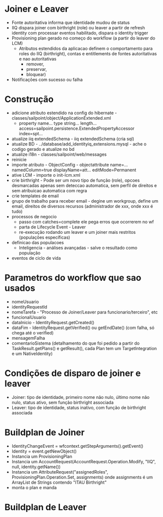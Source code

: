 # Joiner e Leaver
   
   * Fonte autoritativa informa que identidade mudou de status
   * IIQ dispara joiner com birthright (role) ou leaver a partir de refresh identity com processar eventos habilitado, dispara o identity trigger
   * Provisioning plan gerado no começo do workflow (a partir do leaver do LCM)
     * Atributos estendidos da aplicacao definem o comportamento para roles do IIQ (birthright), contas e entitlements de fontes autoritativas e nao autoritativas 
       * remover, 
       * preservar, 
       * bloquear) 
   * Notificações com sucesso ou falha
   
# Construção
   
   * adicione atributo estendido na config do hibernate - classes/sailpoint/object/ApplicationExtended.xml
     * property name... type string... length... access=sailpoint.persistence.ExtendedPropertyAccessor index=spt... 
   * atualize iiq extendedSchema - iiq extendedSchema (cria sql)
   * atualize BD - ../database/add_identityiq_extensions.mysql - ache o codigo gerado e atualize no bd
   * atualize i18n - classes/sailpoint/web/messages
   * reinicie
   * importe atributo - ObjectConfig - objectattribute name=... namedColumn=true displayName=att... editMode=Permanent
   * ative LCM - importe o init-lcm.xml
   * crie birthright - Pode ser um novo tipo de função (role), opcoes desmarcadas apenas sem deteccao automatica, sem perfil de direitos e sem atribuicao automatica com regra
   * crie templates de email
   * grupo de trabalho para receber email - degine um workgroup, define um email, direitos de diversos recursos (administrador de xxx, onde xxx é tudo)
   * processos de negocio
     * passo com catches=complete ele pega erros que ocorrerem no wf
     * parta de Lifecycle Event - Leaver
     * re-execução rodando um leaver e um joiner mais restritos (populações específicas)
   * definicao das populacoes
     * Inteligencia - análises avançadas - salve o resultado como população
   * eventos de ciclo de vida

# Parametros do workflow que sao usados 

   * nomeUsuario
   * identityRequestId
   * nomeTarefa - "Processo de Joiner/Leaver para funcionario/terceiro", etc
   * funcionalUsuario
   * dataInicio - IdentityRequest.getCreated()
   * dataFim - IdentityRequest.getVerified() ou getEndDate() (com falha, só chega até o verified)
   * mensagemFalha
   * comentarioSistema (detalhamento do que foi pedido a partir do TaskResult.getPlans() e getResult(), cada Plan tem um TargetIntegration e um NativeIdentity)

# Condições de disparo de joiner e leaver
   * Joiner: tipo de identidade, primeiro nome não nulo, último nome não nulo, status ativo, sem função birthright associada
   * Leaver: tipo de identidade, status inativo, com função de birthright associada

# Buildplan de Joiner
   * IdentityChangeEvent = wfcontext.getStepArguments().getEvent()
   * Identity = event.getNewObject()
   * Instancia um ProvisioningPlan
   * Instancia um AccountRequest(AccountRequest.Operation.Modify, "IIQ", null, identity.getName())
   * Instancia um AttributeRequest("assignedRoles", ProvisioningPlan.Operation.Set, assignments) onde assignments é um ArrayList de Strings contendo "ITAU Birthright"
   * monta o plan e manda



# Buildplan de Leaver
